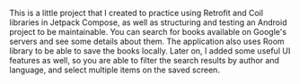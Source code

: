 This is a little project that I created to practice using Retrofit and Coil libraries in Jetpack Compose, as well as structuring and testing an Android project to be maintainable.
You can search for books available on Google's servers and see some details about them.
The application also uses Room library to be able to save the books locally.
Later on, I added some useful UI features as well, so you are able to filter the search results by author and language, and select multiple items on the saved screen.